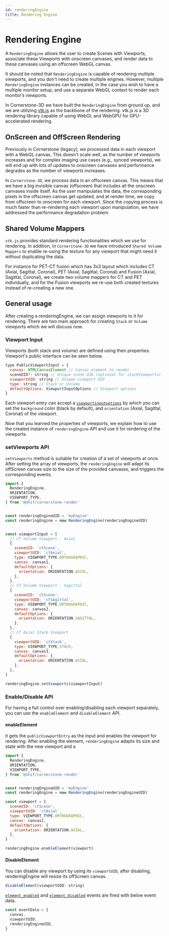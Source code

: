 ```yaml
---
id: renderingEngine
title: Rendering Engine
---
```



# Rendering Engine

A `RenderingEngine` allows the user to create Scenes with Viewports, associate these Viewports with onscreen canvases, and render data to these canvases using an offscreen WebGL canvas.

It should be noted that `RenderingEngine` is capable of rendering multiple viewports, and you don't need to
create multiple engines. However, multiple `RenderingEngine` instances can be created, in the case you wish to have a multiple monitor setup, and use a separate WebGL context to render each monitor’s viewports.

In Cornerstone-3D we have built the `RenderingEngine` from ground up, and we are utilizing [vtk.js](https://github.com/kitware/vtk-js) as the backbone of the rendering. vtk.js is a 3D rendering library capable of using WebGL and WebGPU for GPU-accelerated rendering.

## OnScreen and OffScreen Rendering
Previously in Cornerstone (legacy), we processed data in each viewport with a WebGL canvas. This doesn't scale well, as the number of viewports increases
and for complex imaging use cases (e.g., synced viewports), we will end up with lots
of updates to onscreen canvases and performance degrades as the number of viewports increases.

In `Cornerstone-3D`, we process data in an offscreen canvas. This means that
we have a big invisible canvas (offscreen) that includes all the onscreen canvases inside itself.
As the user manipulates the data, the corresponding pixels in the offscreen
canvas get updated, and at render time, we copy from offscreen to onscreen for each viewport. Since the copying process is much faster than re-rendering each viewport upon manipulation, we have addressed the performance degradation problem.


## Shared Volume Mappers
`vtk.js` provides standard rendering functionalities which we use for rendering. In addition, in `Cornerstone-3D` we have introduced `Shared Volume Mappers` to enable re-using the texture for any viewport that might need it without duplicating the data.

For instance for PET-CT fusion which has 3x3 layout which includes CT (Axial, Sagittal, Coronal), PET (Axial, Sagittal, Coronal) and Fusion (Axial, Sagittal, Coronal), we create two volume mappers for CT and PET individually, and for the Fusion viewports we re-use both created textures instead of re-creating a new one.


## General usage
After creating a renderingEngine, we can assign viewports to it for rendering. There are two main approach for creating `Stack` or `Volume` viewports which we will
discuss now.

### Viewport Input
Viewports (both stack and volume) are defined using their properties.  Viewport's public interface  can be seen below.

```js
type PublicViewportInput = {
  canvas: HTMLCanvasElement // Canvas element to render
  sceneUID?: string // Unique scene UID (optional for stackViewports)
  viewportUID: string // Unique viewport UID
  type: string // Stack or Volume
  defaultOptions: ViewportInputOptions // Viewport options
}
```

Each viewport entry can accept a [`viewportinputoptions`](/docs/cornerstone-render/modules/Types#viewportinputoptions) by which you can set the `background` color (black by default), and
`orientation` (Axial, Sagittal, Coronal) of the viewport.


Now that you learned the properties of viewports, we explain how to use the
created instance of `renderingEngine` API and use it for rendering of the viewports.

### setViewports API
`setViewports` method is suitable for creation of a set of viewports at once.
After setting the array of viewports, the `renderingEngine` will adapt its
offScreen canvas size to the size of the provided canvases, and triggers the corresponding
events.

```js
import {
  RenderingEngine,
  ORIENTATION,
  VIEWPORT_TYPE,
} from '@ohif/cornerstone-render'


const renderingEngineUID = 'myEngine'
const renderingEngine = new RenderingEngine(renderingEngineUID)


const viewportInput = [
  // CT Volume Viewport - Axial
  {
    sceneUID: 'ctScene',
    viewportUID: 'ctAxial',
    type: VIEWPORT_TYPE.ORTHOGRAPHIC,
    canvas: canvas1,
    defaultOptions: {
      orientation: ORIENTATION.AXIAL,
    },
  },
  // CT Volume Viewport - Sagittal
  {
    sceneUID: 'ctScene',
    viewportUID: 'ctSagittal',
    type: VIEWPORT_TYPE.ORTHOGRAPHIC,
    canvas: canvas2,
    defaultOptions: {
      orientation: ORIENTATION.SAGITTAL,
    },
  },
  // CT Axial Stack Viewport
  {
    viewportUID: 'ctStack',
    type: VIEWPORT_TYPE.STACK,
    canvas: canvas3,
    defaultOptions: {
      orientation: ORIENTATION.AXIAL,
    },
  },
]

renderingEngine.setViewports(viewportInput)
```

### Enable/Disable API
For having a full control over enabling/disabling each viewport separately, you
can use the `enableElement` and `disableElement` API.


#### enableElement
it gets the `publicViewportEntry` as the input and enables the viewport for rendering.
After enabling the element, `renderingEngine` adapts its size and state with the new viewport
and a

```js
import {
  RenderingEngine,
  ORIENTATION,
  VIEWPORT_TYPE,
} from '@ohif/cornerstone-render'


const renderingEngineUID = 'myEngine'
const renderingEngine = new RenderingEngine(renderingEngineUID)

const viewport = {
  sceneUID: 'ctScene',
  viewportUID: 'ctAxial',
  type: VIEWPORT_TYPE.ORTHOGRAPHIC,
  canvas: canvas1,
  defaultOptions: {
    orientation: ORIENTATION.AXIAL,
  },
}

renderingEngine.enableElement(viewport)
```



#### DisableElement
You can disable any viewport by using its `viewportUID`, after disabling,
renderingEngine will resize its offScreen canvas.

```js
disableElement(viewportUID: string)
```


[`element_enabled`](/docs/cornerstone-render/enums/EVENTS#element_enabled) and
[`element_disabled`](/docs/cornerstone-render/enums/EVENTS#element_enabled) events are fired
with below event data.


```js
const eventData = {
  canvas,
  viewportUID,
  renderingEngineUID,
}
```
